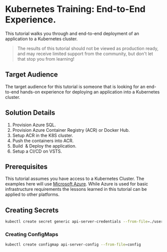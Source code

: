 # Kubernetes Training: End-to-End Experience.

This tutorial walks you through and end-to-end deployment of an application to a Kubernetes cluster.

> The results of this tutorial should not be viewed as production ready, and may receive limited support from the community, but don't let that stop you from learning!

## Target Audience

The target audience for this tutorial is someone that is looking for an end-to-end hands-on experience for deploying an application into a Kubernetes cluster.

## Solution Details

1. Provision Azure SQL.
1. Provision Azure Container Registry (ACR) or Docker Hub.
1. Setup ACR in the K8S cluster.
1. Push the containers into ACR.
1. Build  & Deploy the application.
1. Setup a CI/CD on VSTS. 

## Prerequisites

This tutorial assumes you have access to a Kubernetes Cluster. The examples here will use [Microsoft Azure](https://azure.microsoft.com/en-us/). While Azure is used for basic infrastructure requirements the lessons learned in this tutorial can be applied to other platforms.


## Creating Secrets
```bash
kubectl create secret generic api-server-credentials --from-file=./username password --from-file=./password
```

### Creating ConfigMaps
```bash
kubectl create configmap api-server-config --from-file=config
```
